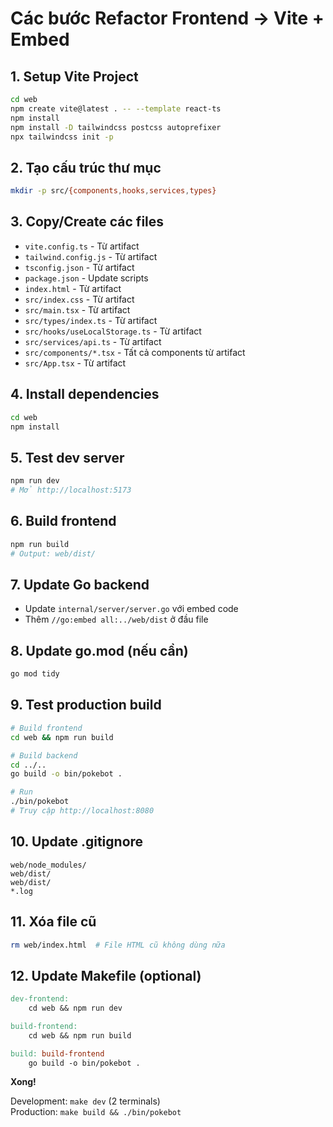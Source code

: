 # Các bước Refactor Frontend → Vite + Embed

## 1. Setup Vite Project

```bash
cd web
npm create vite@latest . -- --template react-ts
npm install
npm install -D tailwindcss postcss autoprefixer
npx tailwindcss init -p
```

## 2. Tạo cấu trúc thư mục

```bash
mkdir -p src/{components,hooks,services,types}
```

## 3. Copy/Create các files

- `vite.config.ts` - Từ artifact
- `tailwind.config.js` - Từ artifact
- `tsconfig.json` - Từ artifact
- `package.json` - Update scripts
- `index.html` - Từ artifact
- `src/index.css` - Từ artifact
- `src/main.tsx` - Từ artifact
- `src/types/index.ts` - Từ artifact
- `src/hooks/useLocalStorage.ts` - Từ artifact
- `src/services/api.ts` - Từ artifact
- `src/components/*.tsx` - Tất cả components từ artifact
- `src/App.tsx` - Từ artifact

## 4. Install dependencies

```bash
cd web
npm install
```

## 5. Test dev server

```bash
npm run dev
# Mở http://localhost:5173
```

## 6. Build frontend

```bash
npm run build
# Output: web/dist/
```

## 7. Update Go backend

- Update `internal/server/server.go` với embed code
- Thêm `//go:embed all:../web/dist` ở đầu file

## 8. Update go.mod (nếu cần)

```bash
go mod tidy
```

## 9. Test production build

```bash
# Build frontend
cd web && npm run build

# Build backend
cd ../..
go build -o bin/pokebot .

# Run
./bin/pokebot
# Truy cập http://localhost:8080
```

## 10. Update .gitignore

```
web/node_modules/
web/dist/
web/dist/
*.log
```

## 11. Xóa file cũ

```bash
rm web/index.html  # File HTML cũ không dùng nữa
```

## 12. Update Makefile (optional)

```makefile
dev-frontend:
	cd web && npm run dev

build-frontend:
	cd web && npm run build

build: build-frontend
	go build -o bin/pokebot .
```

**Xong!**

Development: `make dev` (2 terminals)  
Production: `make build && ./bin/pokebot`